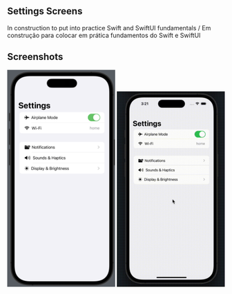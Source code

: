 ## Settings Screens

In construction to put into practice Swift and SwiftUI fundamentals / Em construção para colocar em prática fundamentos do Swift e SwiftUI

## Screenshots

<p align="center">
  <img src="SettingsScreens/.github/images/settingsImage.png" alt="Texto Alternativo" width="250">
  <img src="SettingsScreens/.github/images/settingsVideo.gif" alt="Texto Alternativo" width="250">
</p>
